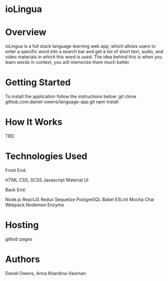# ioLingua

# Overview
ioLingua is a full stack language learning web app, which allows users to enter a specific word into a search bar and get a list of short text, audio, and video materials in which this word is used. The idea behind this is when you learn words in context, you will memorize them much better. 

# Getting Started

To install the application follow the instructions below:
git clone github.com:daniel-owens/language-app.git
npm install

# How It Works
TBD

# Technologies Used
Front End:

HTML
CSS, SCSS
Javascript
Material UI

Back End:

Node.js
ReactJS
Redux
Sequelize
PostgreSQL
Babel
ESLint
Mocha
Chai
Webpack
Nodemon
Enzyme

# Hosting
github pages

# Authors
Daniel Owens, Anna Khardina-Vaisman


